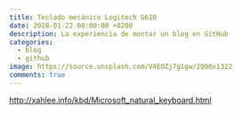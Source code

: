 ```yaml
---
title: Teclado mecánico Logitech G610
date: 2018-01-22 00:00:00 +0200
description: La experiencia de montar un blog en GitHub
categories:
  - blog
  - github
image: https://source.unsplash.com/V4EOZj7g1gw/2000x1322
comments: true
---
```

http://xahlee.info/kbd/Microsoft_natural_keyboard.html

